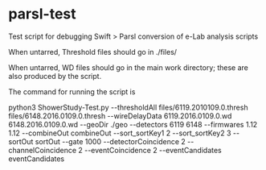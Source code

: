 # parsl-test
Test script for debugging Swift > Parsl conversion of e-Lab analysis scripts

When untarred, Threshold files should go in ./files/

When untarred, WD files should go in the main work directory; these are also produced by the script.

The command for running the script is

python3 ShowerStudy-Test.py --thresholdAll files/6119.2010109.0.thresh files/6148.2016.0109.0.thresh --wireDelayData 6119.2016.0109.0.wd 6148.2016.0109.0.wd --geoDir ./geo --detectors 6119 6148 --firmwares 1.12 1.12 --combineOut combineOut --sort_sortKey1 2 --sort_sortKey2 3 --sortOut sortOut --gate 1000 --detectorCoincidence 2 --channelCoincidence 2 --eventCoincidence 2 --eventCandidates eventCandidates
